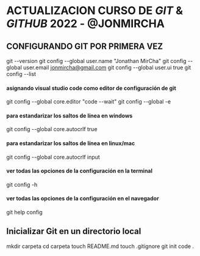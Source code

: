 # ACTUALIZACION CURSO DE _GIT_ &  _GITHUB_ 2022 - @JONMIRCHA

## CONFIGURANDO GIT POR PRIMERA VEZ 

git --version
git config --global user.name "Jonathan MirCha"
git config --global user.email jonmircha@gmail.com
git config --global user.ui true
git config --list
#### asignando visual studio code como editor de configuración de git
git config --global core.editor "code --wait"
git config --global -e
#### para estandarizar los saltos de línea en windows
git config --global core.autocrlf true
#### para estandarizar los saltos de línea en linux/mac
git config --global core.autocrlf input
#### ver todas las opciones de la configuración en la terminal
git config -h
#### ver todas las opciones de la configuración en el navegador
git help config

## Inicializar Git en un directorio local
mkdir carpeta
cd carpeta
touch README.md
touch .gitignore
git init
code .